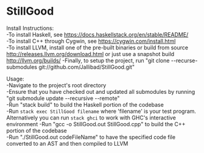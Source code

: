 # StillGood  
  
Install Instructions:  
-To install Haskell, see https://docs.haskellstack.org/en/stable/README/  
-To install C++ through Cygwin, see https://cygwin.com/install.html  
-To install LLVM, install one of the pre-built binaries or build from source http://releases.llvm.org/download.html or just use a snapshot build http://llvm.org/builds/
-Finally, to setup the project, run "git clone --recurse-submodules git://github.com/Jallibad/StillGood.git"  
  
Usage:  
-Navigate to the project's root directory  
-Ensure that you have checked out and updated all submodules by running "git submodule update --recursive --remote"  
-Run "stack build" to build the Haskell portion of the codebase  
-Run `stack exec StillGood filename` where 'filename' is your test program. Alternatively you can run `stack ghci` to work with GHC's interactive environment
-Run "gcc -o StillGood.out StillGood.cpp" to build the C++ portion of the codebase  
-Run "./StillGood.out codeFileName" to have the specified code file converted to an AST and then compiled to LLVM
